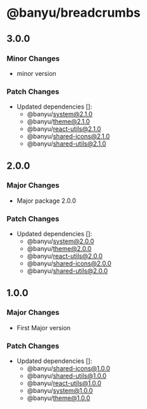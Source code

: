 # @banyu/breadcrumbs

## 3.0.0

### Minor Changes

- minor version

### Patch Changes

- Updated dependencies []:
  - @banyu/system@2.1.0
  - @banyu/theme@2.1.0
  - @banyu/react-utils@2.1.0
  - @banyu/shared-icons@2.1.0
  - @banyu/shared-utils@2.1.0

## 2.0.0

### Major Changes

- Major package 2.0.0

### Patch Changes

- Updated dependencies []:
  - @banyu/system@2.0.0
  - @banyu/theme@2.0.0
  - @banyu/react-utils@2.0.0
  - @banyu/shared-icons@2.0.0
  - @banyu/shared-utils@2.0.0

## 1.0.0

### Major Changes

- First Major version

### Patch Changes

- Updated dependencies []:
  - @banyu/shared-icons@1.0.0
  - @banyu/shared-utils@1.0.0
  - @banyu/react-utils@1.0.0
  - @banyu/system@1.0.0
  - @banyu/theme@1.0.0
